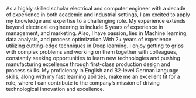 As a highly skilled scholar electrical and computer engineer with a decade of experience in both academic and industrial settings, I am excited to apply my knowledge and expertise to a challenging role. My experience extends beyond electrical engineering to include 6 years of experience in management, and marketing. Also, I have passion, lies in Machine learning, data analysis, and process optimization.With 2+ years of experience utilizing cutting-edge techniques in Deep learning. I enjoy getting to grips with complex problems and working on them together with colleagues, constantly seeking opportunities to learn new technologies and pushing manufacturing excellence through first-class production design and process skills. My proficiency in English and B2-level German language skills, along with my fast learning abilities, make me an excellent fit for a role, where I can contribute to the company’s mission of driving technological innovation and excellence.
